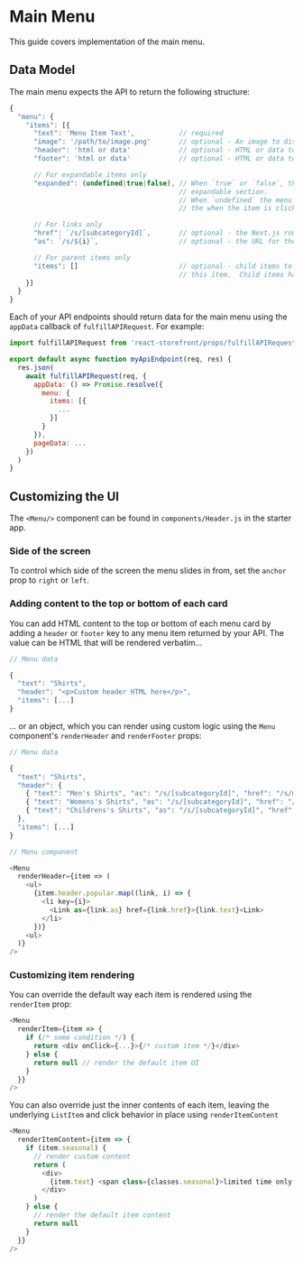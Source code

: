 # Main Menu

This guide covers implementation of the main menu.

## Data Model

The main menu expects the API to return the following structure:

```js
{
  "menu": {
    "items": [{
      "text": 'Menu Item Text',           // required
      "image": '/path/to/image.png'       // optional - An image to display to the left of the text
      "header": 'html or data'            // optional - HTML or data to display in the header of the menu card for this item
      "footer": 'html or data'            // optional - HTML or data to display in the footer of the menu card for this item

      // For expandable items only
      "expanded": (undefined|true|false), // When `true` or `false`, the item will be rendered as an
                                          // expandable section.
                                          // When `undefined` the menu will slide to the next level of
                                          // the when the item is clicked.

      // For links only
      "href": `/s/[subcategoryId]`,       // optional - the Next.js route pattern
      "as": `/s/${i}`,                    // optional - the URL for the link

      // For parent items only
      "items": []                         // optional - child items to display when the user taps on
                                          // this item.  Child items have the same structure.
    }]
  }
}
```

Each of your API endpoints should return data for the main menu using the `appData` callback of `fulfillAPIRequest`. For example:

```js
import fulfillAPIRequest from 'react-storefront/props/fulfillAPIRequest'

export default async function myApiEndpoint(req, res) {
  res.json(
    await fulfillAPIRequest(req, {
      appData: () => Promise.resolve({
        menu: {
          items: [{
            ...
          }]
        }
      }),
      pageData: ...
    })
  )
}
```

## Customizing the UI

The `<Menu/>` component can be found in `components/Header.js` in the starter app.

### Side of the screen

To control which side of the screen the menu slides in from, set the `anchor` prop to `right` or `left`.

### Adding content to the top or bottom of each card

You can add HTML content to the top or bottom of each menu card by adding a `header` or `footer` key to any menu item returned by your API. The value can be HTML that will be rendered verbatim...

```js
// Menu data

{
  "text": "Shirts",
  "header": "<p>Custom header HTML here</p>",
  "items": [...]
}
```

... or an object, which you can render using custom logic using the `Menu` component's `renderHeader` and `renderFooter` props:

```js
// Menu data

{
  "text": "Shirts",
  "header": {
    { "text": "Men's Shirts", "as": "/s/[subcategoryId]", "href": "/s/mens-shirts" },
    { "text": "Womens's Shirts", "as": "/s/[subcategoryId]", "href": "/s/womens-shirts" },
    { "text": "Childrens's Shirts", "as": "/s/[subcategoryId]", "href": "/s/childrens-shirts" }
  },
  "items": [...]
}
```

```js
// Menu component

<Menu
  renderHeader={item => (
    <ul>
      {item.header.popular.map((link, i) => {
        <li key={i}>
          <Link as={link.as} href={link.href}>{link.text}<Link>
        </li>
      })}
    <ul>
  )}
/>
```

### Customizing item rendering

You can override the default way each item is rendered using the `renderItem` prop:

```js
<Menu
  renderItem={item => {
    if (/* some condition */) {
      return <div onClick={...}>{/* custom item */}</div>
    } else {
      return null // render the default item UI
    }
  }}
/>
```

You can also override just the inner contents of each item, leaving the underlying `ListItem` and click behavior in place using `renderItemContent`

```js
<Menu
  renderItemContent={item => {
    if (item.seasonal) {
      // render custom content
      return (
        <div>
          {item.text} <span class={classes.seasonal}>limited time only!</span>
        </div>
      )
    } else {
      // render the default item content
      return null
    }
  }}
/>
```
